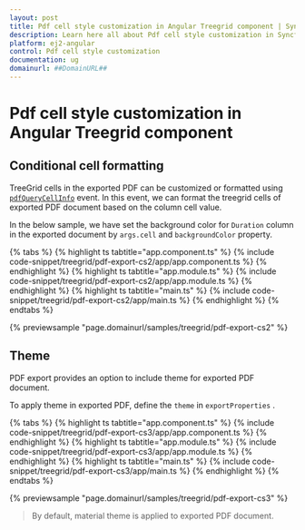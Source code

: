 ```yaml
---
layout: post
title: Pdf cell style customization in Angular Treegrid component | Syncfusion
description: Learn here all about Pdf cell style customization in Syncfusion Angular Treegrid component of Syncfusion Essential JS 2 and more.
platform: ej2-angular
control: Pdf cell style customization 
documentation: ug
domainurl: ##DomainURL##
---
```


# Pdf cell style customization in Angular Treegrid component

## Conditional cell formatting

TreeGrid cells in the exported PDF can be customized or formatted using [`pdfQueryCellInfo`](https://ej2.syncfusion.com/angular/documentation/api/treegrid#pdfQueryCellInfo) event. In this event, we can format the treegrid cells of exported PDF document based on the column cell value.

In the below sample, we have set the background color for `Duration` column in the exported document by `args.cell` and `backgroundColor` property.

{% tabs %}
{% highlight ts tabtitle="app.component.ts" %}
{% include code-snippet/treegrid/pdf-export-cs2/app/app.component.ts %}
{% endhighlight %}
{% highlight ts tabtitle="app.module.ts" %}
{% include code-snippet/treegrid/pdf-export-cs2/app/app.module.ts %}
{% endhighlight %}
{% highlight ts tabtitle="main.ts" %}
{% include code-snippet/treegrid/pdf-export-cs2/app/main.ts %}
{% endhighlight %}
{% endtabs %}
  
{% previewsample "page.domainurl/samples/treegrid/pdf-export-cs2" %}

## Theme

PDF export provides an option to include theme for exported PDF document.

To apply theme in exported PDF, define the `theme` in `exportProperties` .

{% tabs %}
{% highlight ts tabtitle="app.component.ts" %}
{% include code-snippet/treegrid/pdf-export-cs3/app/app.component.ts %}
{% endhighlight %}
{% highlight ts tabtitle="app.module.ts" %}
{% include code-snippet/treegrid/pdf-export-cs3/app/app.module.ts %}
{% endhighlight %}
{% highlight ts tabtitle="main.ts" %}
{% include code-snippet/treegrid/pdf-export-cs3/app/main.ts %}
{% endhighlight %}
{% endtabs %}
  
{% previewsample "page.domainurl/samples/treegrid/pdf-export-cs3" %}

> By default, material theme is applied to exported PDF document.